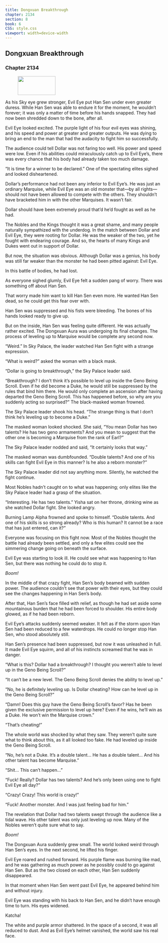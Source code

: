 ```yaml
---
title: Dongxuan Breakthrough
chapter: 2134
section: 8
book: 6
CSS: style.css
viewport: width=device-width
---
```


## Dongxuan Breakthrough

### Chapter 2134

<figure>
	<img src="../Images/gem.gif" alt="" id="gem" width="120" height="60" />
</figure>

As his Sky eye grew stronger, Evil Eye put Han Sen under even greater duress. While Han Sen was able to endure it for the moment, he wouldn’t forever; it was only a matter of time before his hands snapped. They had now been shredded down to the bone, after all.

Evil Eye looked excited. The purple light of his four evil eyes was shining, and his speed and power at greater and greater outputs. He was dying to bring an end to the man that had the audacity to fight him so successfully.

The audience could tell Dollar was not faring too well. His power and speed were low. Even if his abilities could miraculously catch up to Evil Eye’s, there was every chance that his body had already taken too much damage.

“It is time for a winner to be declared.” One of the spectating elites sighed and looked disheartened.

Dollar’s performance had not been any inferior to Evil Eye’s. He was just an ordinary Marquise, while Evil Eye was an old monster that—by all rights—should not have been allowed to compete with the others. They shouldn’t have bracketed him in with the other Marquises. It wasn’t fair.

Dollar should have been extremely proud that’d he’d fought as well as he had.

The Nobles and the Kings thought it was a great shame, and many people naturally sympathized with the underdog. In the match between Dollar and Evil Eye, they were rooting for Dollar. He was the weaker of the two, yet he fought with endearing courage. And so, the hearts of many Kings and Dukes went out in support of Dollar.

But now, the situation was obvious. Although Dollar was a genius, his body was still far weaker than the monster he had been pitted against: Evil Eye.

In this battle of bodies, he had lost.

As everyone sighed glumly, Evil Eye felt a sudden pang of worry. There was something off about Han Sen.

That worry made him want to kill Han Sen even more. He wanted Han Sen dead, so he could get this fear over with.

Han Sen was suppressed and his fists were bleeding. The bones of his hands looked ready to give up.

But on the inside, Han Sen was feeling quite different. He was actually rather excited. The Dongxuan Aura was undergoing its final changes. The process of leveling up to Marquise would be complete any second now.

“Weird.” In Sky Palace, the leader watched Han Sen fight with a strange expression.

“What is weird?” asked the woman with a black mask.

“Dollar is going to breakthrough,” the Sky Palace leader said.

“Breakthrough? I don’t think it’s possible to level up inside the Geno Being Scroll. Even if he did become a Duke, he would still be suppressed by the rules that bind him there. He would only complete an ascension after having departed the Geno Being Scroll. This has happened before, so why are you suddenly acting so surprised?” The black-masked woman frowned.

The Sky Palace leader shook his head. “The strange thing is that I don’t think he’s leveling up to become a Duke.”

The masked woman looked shocked. She said, “You mean Dollar has two talents? He has two geno armaments? And you mean to suggest that the other one is becoming a Marquise from the rank of Earl?”

The Sky Palace leader nodded and said, “It certainly looks that way.”

The masked woman was dumbfounded. “Double talents? And one of his skills can fight Evil Eye in this manner? Is he also a reborn monster?”

The Sky Palace leader did not say anything more. Silently, he watched the fight continue.

Most Nobles hadn’t caught on to what was happening; only elites like the Sky Palace leader had a grasp of the situation.

“Interesting. He has two talents.” Yisha sat on her throne, drinking wine as she watched Dollar fight. She looked angry.

Burning Lamp Alpha frowned and spoke to himself. “Double talents. And one of his skills is so strong already? Who is this human? It cannot be a race that has just entered, can it?”

Everyone was focusing on this fight now. Most of the Nobles thought the battle had already been settled, and only a few elites could see the simmering change going on beneath the surface.

Evil Eye was starting to look ill. He could see what was happening to Han Sen, but there was nothing he could do to stop it.

*Boom!*

In the middle of that crazy fight, Han Sen’s body beamed with sudden power. The audience couldn’t see that power with their eyes, but they could see the changes happening in Han Sen’s body.

After that, Han Sen’s face filled with relief, as though he had set aside some mountainous burden that he had been forced to shoulder. His entire body glowed, as if he had been reborn.

Evil Eye’s attacks suddenly seemed weaker. It felt as if the storm upon Han Sen had been reduced to a few waterdrops. He could no longer stop Han Sen, who stood absolutely still.

Han Sen’s presence had been suppressed, but now it was unleashed in full. It made Evil Eye squirm, and all of his instincts screamed that he was in danger.

“What is this? Dollar had a breakthrough? I thought you weren’t able to level up in the Geno Being Scroll?”

“It can’t be a new level. The Geno Being Scroll denies the ability to level up.”

“No, he is definitely leveling up. Is Dollar cheating? How can he level up in the Geno Being Scroll?”

“Damn! Does this guy have the Geno Being Scroll’s favor? Has he been given the exclusive permission to level up here? Even if he wins, he’ll win as a Duke. He won’t win the Marquise crown.”

“That’s cheating!”

The whole world was shocked by what they saw. They weren’t quite sure what to think about this, as it all looked too fake. He had leveled up inside the Geno Being Scroll.

“No, he’s not a Duke. It’s a double talent… He has a double talent… And his other talent has become Marquise.”

“Shit… This can’t happen…”

“Fuck! Really? Dollar has two talents? And he’s only been using one to fight Evil Eye all day?”

“Crazy! Crazy! This world is crazy!”

“Fuck! Another monster. And I was just feeling bad for him.”

The revelation that Dollar had two talents swept through the audience like a tidal wave. His other talent was only just leveling up now. Many of the Nobles weren’t quite sure what to say.

*Boom!*

The Dongxuan Aura suddenly grew small. The world looked weird through Han Sen’s eyes. In the next second, he lifted his finger.

Evil Eye roared and rushed forward. His purple flame was burning like mad, and he was gathering as much power as he possibly could to go against Han Sen. But as the two closed on each other, Han Sen suddenly disappeared.

In that moment when Han Sen went past Evil Eye, he appeared behind him and without injury.

Evil Eye was standing with his back to Han Sen, and he didn’t have enough time to turn. His eyes widened.

Katcha!

The white and purple armor shattered. In the space of a second, it was all reduced to dust. And as Evil Eye’s helmet vanished, the world saw his real face.